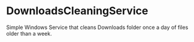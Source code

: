 # DownloadsCleaningService
Simple Windows Service that cleans Downloads folder once a day of files older than a week.
